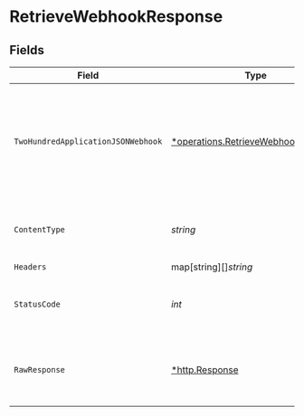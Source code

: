 # RetrieveWebhookResponse


## Fields

| Field                                                                                         | Type                                                                                          | Required                                                                                      | Description                                                                                   |
| --------------------------------------------------------------------------------------------- | --------------------------------------------------------------------------------------------- | --------------------------------------------------------------------------------------------- | --------------------------------------------------------------------------------------------- |
| `TwoHundredApplicationJSONWebhook`                                                            | [*operations.RetrieveWebhookWebhook](../../models/operations/retrievewebhookwebhook.md)       | :heavy_minus_sign:                                                                            | Returns a webhook subscription object if a valid webhook subscription object ID was provided. |
| `ContentType`                                                                                 | *string*                                                                                      | :heavy_check_mark:                                                                            | HTTP response content type for this operation                                                 |
| `Headers`                                                                                     | map[string][]*string*                                                                         | :heavy_minus_sign:                                                                            | N/A                                                                                           |
| `StatusCode`                                                                                  | *int*                                                                                         | :heavy_check_mark:                                                                            | HTTP response status code for this operation                                                  |
| `RawResponse`                                                                                 | [*http.Response](https://pkg.go.dev/net/http#Response)                                        | :heavy_minus_sign:                                                                            | Raw HTTP response; suitable for custom response parsing                                       |